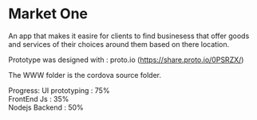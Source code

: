 # Market One

An app that makes it easire for clients to find businesess that offer goods and services of their choices around them based on there location.

Prototype was designed with : proto.io (https://share.proto.io/0PSRZX/)

The WWW folder is the cordova source folder.

Progress: 
   UI prototyping : 75%  
   FrontEnd Js : 35%  
   Nodejs Backend : 50%  